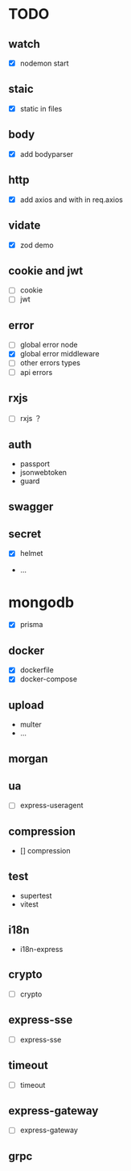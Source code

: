 # TODO

## watch

- [x] nodemon start

## staic

- [x] static in files
## body

- [x] add bodyparser 

## http

- [x] add axios and with in req.axios

## vidate

- [x] zod demo

## cookie and jwt

- [ ] cookie
- [ ] jwt

## error


- [ ] global error node
- [x] global error middleware
- [ ] other errors types
- [ ] api errors

## rxjs

- [ ] rxjs ？

## auth

- passport
- jsonwebtoken
- guard

## swagger


## secret

- [x] helmet
- ...

# mongodb

- [x] prisma

## docker

- [x] dockerfile
- [x] docker-compose

## upload

- multer
- ...


## morgan

## ua

- [ ] express-useragent

## compression

- [] compression

## test

- supertest
- vitest

## i18n

- i18n-express

## crypto

- [ ] crypto

## express-sse

- [ ] express-sse

## timeout

- [ ] timeout

## express-gateway

- [ ] express-gateway

## grpc
